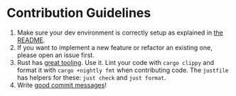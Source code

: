 # Contribution Guidelines

1. Make sure your dev environment is correctly setup as explained in [the README](./README.md#dev-setup).
2. If you want to implement a new feature or refactor an existing one, please open an issue first.
3. Rust has
   [great tooling](https://doc.rust-lang.org/book/appendix-04-useful-development-tools.html).
   Use it. Lint your code with `cargo clippy` and format it with `cargo +nightly fmt` when
   contributing code. The `justfile` has helpers for these: `just check` and `just format`.
4. Write [good commit messages](https://cbea.ms/git-commit)!
